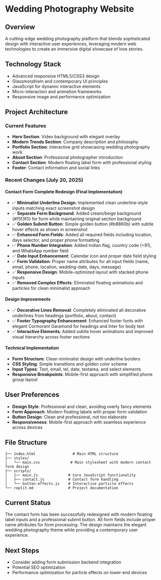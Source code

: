 # Wedding Photography Website

## Overview
A cutting-edge wedding photography platform that blends sophisticated design with interactive user experiences, leveraging modern web technologies to create an immersive digital showcase of love stories.

## Technology Stack
- Advanced responsive HTML5/CSS3 design
- Glassmorphism and contemporary UI principles
- JavaScript for dynamic interactive elements
- Micro-interaction and animation frameworks
- Responsive image and performance optimization

## Project Architecture

### Current Features
- **Hero Section**: Video background with elegant overlay
- **Modern Trends Section**: Company description and philosophy
- **Portfolio Section**: Interactive grid showcasing wedding photography work
- **About Section**: Professional photographer introduction
- **Contact Section**: Modern floating label form with professional styling
- **Footer**: Contact information and social links

### Recent Changes (July 20, 2025)

#### Contact Form Complete Redesign (Final Implementation)
- ✅ **Minimalist Underline Design**: Implemented clean underline-style inputs matching exact screenshot design
- ✅ **Separate Form Background**: Added cream/beige background (#f5f3f0) for form while maintaining original section background
- ✅ **Golden Submit Button**: Simple golden button (#b8860b) with subtle hover effects as shown in screenshot
- ✅ **Enhanced Form Fields**: Added all required fields including location, days selector, and proper phone formatting
- ✅ **Phone Number Integration**: Added Indian flag, country code (+91), and WhatsApp number field
- ✅ **Date Input Enhancement**: Calendar icon and proper date field styling
- ✅ **Form Validation**: Proper name attributes for all input fields (name, email, phone, location, wedding-date, days, message)
- ✅ **Responsive Design**: Mobile-optimized layout with stacked phone inputs
- ✅ **Removed Complex Effects**: Eliminated floating animations and particles for clean minimalist approach

#### Design Improvements
- ✅ **Decorative Lines Removal**: Completely eliminated all decorative underlines from headings (portfolio, about, contact)
- ✅ **Footer Typography Enhancement**: Enhanced footer fonts with elegant Cormorant Garamond for headings and Inter for body text
- ✅ **Interactive Elements**: Added subtle hover animations and improved visual hierarchy across footer sections

#### Technical Implementation
- **Form Structure**: Clean minimalist design with underline borders
- **CSS Styling**: Simple transitions and golden color scheme
- **Input Types**: Text, email, tel, date, textarea, and select elements
- **Responsive Breakpoints**: Mobile-first approach with simplified phone group layout

## User Preferences
- **Design Style**: Professional and clean, avoiding overly fancy elements
- **Form Approach**: Modern floating labels with proper form validation
- **Button Design**: Clean and professional, not too elaborate
- **Responsiveness**: Mobile-first approach with seamless experience across devices

## File Structure
```
├── index.html                 # Main HTML structure
├── styles/
│   └── main.css              # Main stylesheet with modern contact form design
├── scripts/
│   ├── main.js              # Core JavaScript functionality
│   ├── contact.js           # Contact form handling
│   └── button-effects.js    # Interactive particle effects
└── replit.md                # Project documentation
```

## Current Status
The contact form has been successfully redesigned with modern floating label inputs and a professional submit button. All form fields include proper name attributes for form processing. The design maintains the elegant wedding photography theme while providing a contemporary user experience.

## Next Steps
- Consider adding form submission backend integration
- Potential SEO optimization
- Performance optimization for particle effects on lower-end devices
